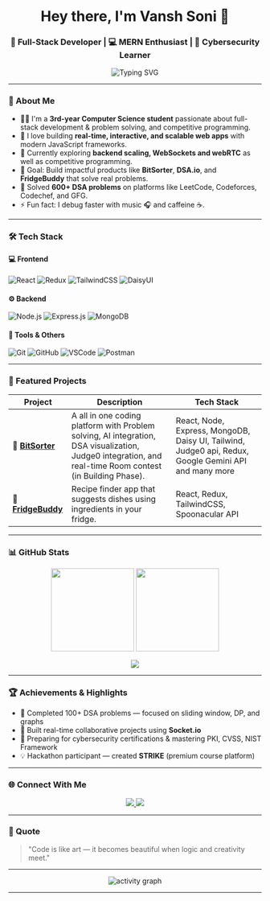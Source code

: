 <!-- 👋 Vansh Soni GitHub Profile README -->

<h1 align="center">Hey there, I'm Vansh Soni 👋</h1>
<h3 align="center">🚀 Full-Stack Developer | 💻 MERN Enthusiast | 🧠 Cybersecurity Learner</h3>

<p align="center">
  <img src="https://readme-typing-svg.herokuapp.com?font=Fira+Code&pause=1000&center=true&width=435&lines=Turning+ideas+into+code+💡;Building+scalable+full-stack+apps+🚀;Learning+every+day+🧠" alt="Typing SVG" />
</p>

---

### 💫 About Me

- 👨‍💻 I'm a **3rd-year Computer Science student** passionate about full-stack development & problem solving, and competitive programming.  
- 🧩 I love building **real-time, interactive, and scalable web apps** with modern JavaScript frameworks.  
- 🌱 Currently exploring **backend scaling, WebSockets and webRTC** as well as competitive programming.   
- 🎯 Goal: Build impactful products like **BitSorter**, **DSA.io**, and **FridgeBuddy** that solve real problems.
- 🧠 Solved **600+ DSA problems** on platforms like LeetCode, Codeforces, Codechef, and GFG.    
- ⚡ Fun fact: I debug faster with music 🎧 and caffeine ☕.  

---

### 🛠️ Tech Stack

#### 💻 Frontend
![React](https://img.shields.io/badge/React-20232A?style=for-the-badge&logo=react)
![Redux](https://img.shields.io/badge/Redux-593D88?style=for-the-badge&logo=redux)
![TailwindCSS](https://img.shields.io/badge/Tailwind_CSS-06B6D4?style=for-the-badge&logo=tailwindcss)
![DaisyUI](https://img.shields.io/badge/DaisyUI-5A0EF8?style=for-the-badge&logo=tailwindcss)

#### ⚙️ Backend
![Node.js](https://img.shields.io/badge/Node.js-339933?style=for-the-badge&logo=node.js)
![Express.js](https://img.shields.io/badge/Express.js-404D59?style=for-the-badge&logo=express)
![MongoDB](https://img.shields.io/badge/MongoDB-4EA94B?style=for-the-badge&logo=mongodb)

#### 🧰 Tools & Others
![Git](https://img.shields.io/badge/Git-F05033?style=for-the-badge&logo=git)
![GitHub](https://img.shields.io/badge/GitHub-181717?style=for-the-badge&logo=github)
![VSCode](https://img.shields.io/badge/VS_Code-007ACC?style=for-the-badge&logo=visualstudiocode)
![Postman](https://img.shields.io/badge/Postman-F76935?style=for-the-badge&logo=postman)

---

### 🚀 Featured Projects

| Project | Description | Tech Stack |
|----------|--------------|-------------|
| 🧠 **[BitSorter](https://github.com/1508vansh/BitSorter.git)** | A all in one coding platform with Problem solving, AI integration, DSA visualization, Judge0 integration, and real-time Room contest (in Building Phase). | React, Node, Express, MongoDB, Daisy UI, Tailwind, Judge0 api, Redux, Google Gemini API and many more |
| 🍳 **[FridgeBuddy](https://github.com/1508vansh/FridgeBuddy.git)** | Recipe finder app that suggests dishes using ingredients in your fridge. | React, Redux, TailwindCSS, Spoonacular API |

---

### 📊 GitHub Stats

<p align="center">
  <img src="https://github-readme-stats.vercel.app/api?username=1508vansh&show_icons=true&theme=tokyonight" height="165" />
  <img src="https://github-readme-stats.vercel.app/api/top-langs/?username=1508vansh&layout=compact&theme=tokyonight" height="165" />
</p>

<p align="center">
  <img src="https://github-readme-streak-stats.herokuapp.com/?user=1508vansh&theme=tokyonight" />
</p>

---

### 🏆 Achievements & Highlights
- 🧩 Completed 100+ DSA problems — focused on sliding window, DP, and graphs  
- 🧠 Built real-time collaborative projects using **Socket.io**  
- 🔐 Preparing for cybersecurity certifications & mastering PKI, CVSS, NIST Framework  
- 💡 Hackathon participant — created **STRIKE** (premium course platform)

---

### 🌐 Connect With Me

<p align="center">
  <a href="www.linkedin.com/in/vansh-soni-619736286" target="_blank">
    <img src="https://img.shields.io/badge/LinkedIn-blue?style=for-the-badge&logo=linkedin" />
  </a>
  <a href="https://github.com/1508vansh" target="_blank">
    <img src="https://img.shields.io/badge/GitHub-black?style=for-the-badge&logo=github" />
  </a>
  <!-- <a href="https://x.com/vansh_soni" target="_blank">
    <img src="https://img.shields.io/badge/Twitter-1DA1F2?style=for-the-badge&logo=twitter" />
  </a>
  <a href="mailto:vanshsoni@gmail.com">
    <img src="https://img.shields.io/badge/Email-D14836?style=for-the-badge&logo=gmail&logoColor=white" />
  </a>
  <a href="https://vanshsoni.dev" target="_blank">
    <img src="https://img.shields.io/badge/Portfolio-000000?style=for-the-badge&logo=firefox&logoColor=white" />
  </a> -->
</p>

---

### 🧩 Quote
> "Code is like art — it becomes beautiful when logic and creativity meet."

---

<p align="center">
  <img src="https://github-readme-activity-graph.vercel.app/graph?username=vanshsoni&theme=tokyo-night" alt="activity graph" />
</p>

---

